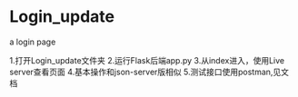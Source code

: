 # Login_update
 a login page
 
 1.打开Login_update文件夹
 2.运行Flask后端app.py
 3.从index进入，使用Live server查看页面
 4.基本操作和json-server版相似
 5.测试接口使用postman,见文档